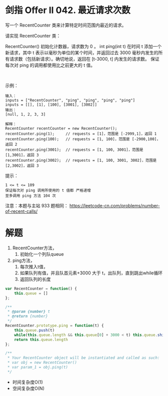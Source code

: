 # 剑指 Offer II 042. 最近请求次数
写一个 RecentCounter 类来计算特定时间范围内最近的请求。

请实现 RecentCounter 类：

RecentCounter() 初始化计数器，请求数为 0 。
int ping(int t) 在时间 t 添加一个新请求，其中 t 表示以毫秒为单位的某个时间，并返回过去 3000 毫秒内发生的所有请求数（包括新请求）。确切地说，返回在 [t-3000, t] 内发生的请求数。
保证 每次对 ping 的调用都使用比之前更大的 t 值。

 

示例：
```
输入：
inputs = ["RecentCounter", "ping", "ping", "ping", "ping"]
inputs = [[], [1], [100], [3001], [3002]]
输出：
[null, 1, 2, 3, 3]

解释：
RecentCounter recentCounter = new RecentCounter();
recentCounter.ping(1);     // requests = [1]，范围是 [-2999,1]，返回 1
recentCounter.ping(100);   // requests = [1, 100]，范围是 [-2900,100]，返回 2
recentCounter.ping(3001);  // requests = [1, 100, 3001]，范围是 [1,3001]，返回 3
recentCounter.ping(3002);  // requests = [1, 100, 3001, 3002]，范围是 [2,3002]，返回 3
```

提示：
```
1 <= t <= 109
保证每次对 ping 调用所使用的 t 值都 严格递增
至多调用 ping 方法 104 次
```

注意：本题与主站 933 题相同： https://leetcode-cn.com/problems/number-of-recent-calls/

# 解题
1. RecentCounter方法，
   1. 初始化一个列队queue
2. ping方法，
   1. 每次推入t值，
   2. 如果队列有值，并且队首元素+3000 大于 t，出队列，直到跳出while循环
   3. 返回队列的长度
```js
var RecentCounter = function() {
    this.queue = []
};

/** 
 * @param {number} t
 * @return {number}
 */
RecentCounter.prototype.ping = function(t) {
    this.queue.push(t)
    while(this.queue.length && this.queue[0] + 3000 < t) this.queue.shift()
    return this.queue.length
};

/**
 * Your RecentCounter object will be instantiated and called as such:
 * var obj = new RecentCounter()
 * var param_1 = obj.ping(t)
 */
```
- 时间复杂度O(1)
- 空间复杂度O(N)